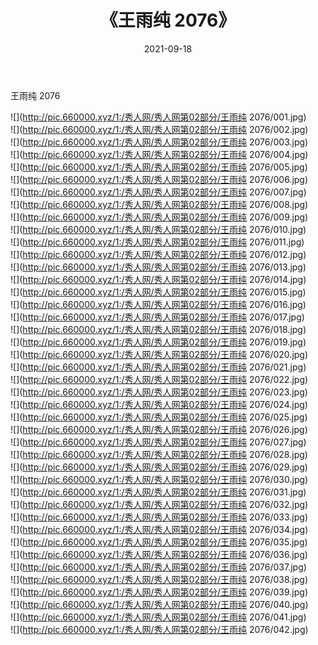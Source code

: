 ﻿---
layout: post
title:  《王雨纯 2076》
date:   2021-09-18
img: http://pic.660000.xyz/1:/秀人网/秀人网第02部分/王雨纯 2076/000.jpg
categories: [美女, 清纯, 唯美]
---

王雨纯 2076

  ![](http://pic.660000.xyz/1:/秀人网/秀人网第02部分/王雨纯 2076/001.jpg) <br> ![](http://pic.660000.xyz/1:/秀人网/秀人网第02部分/王雨纯 2076/002.jpg) <br> ![](http://pic.660000.xyz/1:/秀人网/秀人网第02部分/王雨纯 2076/003.jpg) <br> ![](http://pic.660000.xyz/1:/秀人网/秀人网第02部分/王雨纯 2076/004.jpg) <br> ![](http://pic.660000.xyz/1:/秀人网/秀人网第02部分/王雨纯 2076/005.jpg) <br> ![](http://pic.660000.xyz/1:/秀人网/秀人网第02部分/王雨纯 2076/006.jpg) <br> ![](http://pic.660000.xyz/1:/秀人网/秀人网第02部分/王雨纯 2076/007.jpg) <br> ![](http://pic.660000.xyz/1:/秀人网/秀人网第02部分/王雨纯 2076/008.jpg) <br> ![](http://pic.660000.xyz/1:/秀人网/秀人网第02部分/王雨纯 2076/009.jpg) <br> ![](http://pic.660000.xyz/1:/秀人网/秀人网第02部分/王雨纯 2076/010.jpg) <br> ![](http://pic.660000.xyz/1:/秀人网/秀人网第02部分/王雨纯 2076/011.jpg) <br> ![](http://pic.660000.xyz/1:/秀人网/秀人网第02部分/王雨纯 2076/012.jpg) <br> ![](http://pic.660000.xyz/1:/秀人网/秀人网第02部分/王雨纯 2076/013.jpg) <br> ![](http://pic.660000.xyz/1:/秀人网/秀人网第02部分/王雨纯 2076/014.jpg) <br> ![](http://pic.660000.xyz/1:/秀人网/秀人网第02部分/王雨纯 2076/015.jpg) <br> ![](http://pic.660000.xyz/1:/秀人网/秀人网第02部分/王雨纯 2076/016.jpg) <br> ![](http://pic.660000.xyz/1:/秀人网/秀人网第02部分/王雨纯 2076/017.jpg) <br> ![](http://pic.660000.xyz/1:/秀人网/秀人网第02部分/王雨纯 2076/018.jpg) <br> ![](http://pic.660000.xyz/1:/秀人网/秀人网第02部分/王雨纯 2076/019.jpg) <br> ![](http://pic.660000.xyz/1:/秀人网/秀人网第02部分/王雨纯 2076/020.jpg) <br> ![](http://pic.660000.xyz/1:/秀人网/秀人网第02部分/王雨纯 2076/021.jpg) <br> ![](http://pic.660000.xyz/1:/秀人网/秀人网第02部分/王雨纯 2076/022.jpg) <br> ![](http://pic.660000.xyz/1:/秀人网/秀人网第02部分/王雨纯 2076/023.jpg) <br> ![](http://pic.660000.xyz/1:/秀人网/秀人网第02部分/王雨纯 2076/024.jpg) <br> ![](http://pic.660000.xyz/1:/秀人网/秀人网第02部分/王雨纯 2076/025.jpg) <br> ![](http://pic.660000.xyz/1:/秀人网/秀人网第02部分/王雨纯 2076/026.jpg) <br> ![](http://pic.660000.xyz/1:/秀人网/秀人网第02部分/王雨纯 2076/027.jpg) <br> ![](http://pic.660000.xyz/1:/秀人网/秀人网第02部分/王雨纯 2076/028.jpg) <br> ![](http://pic.660000.xyz/1:/秀人网/秀人网第02部分/王雨纯 2076/029.jpg) <br> ![](http://pic.660000.xyz/1:/秀人网/秀人网第02部分/王雨纯 2076/030.jpg) <br> ![](http://pic.660000.xyz/1:/秀人网/秀人网第02部分/王雨纯 2076/031.jpg) <br> ![](http://pic.660000.xyz/1:/秀人网/秀人网第02部分/王雨纯 2076/032.jpg) <br> ![](http://pic.660000.xyz/1:/秀人网/秀人网第02部分/王雨纯 2076/033.jpg) <br> ![](http://pic.660000.xyz/1:/秀人网/秀人网第02部分/王雨纯 2076/034.jpg) <br> ![](http://pic.660000.xyz/1:/秀人网/秀人网第02部分/王雨纯 2076/035.jpg) <br> ![](http://pic.660000.xyz/1:/秀人网/秀人网第02部分/王雨纯 2076/036.jpg) <br> ![](http://pic.660000.xyz/1:/秀人网/秀人网第02部分/王雨纯 2076/037.jpg) <br> ![](http://pic.660000.xyz/1:/秀人网/秀人网第02部分/王雨纯 2076/038.jpg) <br> ![](http://pic.660000.xyz/1:/秀人网/秀人网第02部分/王雨纯 2076/039.jpg) <br> ![](http://pic.660000.xyz/1:/秀人网/秀人网第02部分/王雨纯 2076/040.jpg) <br> ![](http://pic.660000.xyz/1:/秀人网/秀人网第02部分/王雨纯 2076/041.jpg) <br> ![](http://pic.660000.xyz/1:/秀人网/秀人网第02部分/王雨纯 2076/042.jpg) <br>